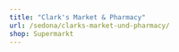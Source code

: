 ```yaml
---
title: "Clark's Market & Pharmacy"
url: /sedona/clarks-market-und-pharmacy/
shop: Supermarkt
---
```

